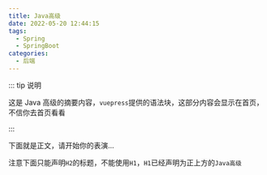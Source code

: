 ```yaml
---
title: Java高级
date: 2022-05-20 12:44:15
tags:
  - Spring
  - SpringBoot
categories:
  - 后端
---
```


::: tip 说明

这是 Java 高级的摘要内容，`vuepress`提供的语法块，这部分内容会显示在首页，不信你去首页看看

:::

<!-- more -->

下面就是正文，请开始你的表演...

注意下面只能声明`H2`的标题，不能使用`H1`，`H1`已经声明为正上方的`Java高级`
